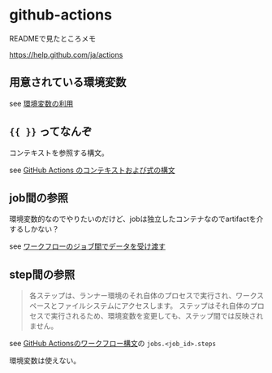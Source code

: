 # github-actions

READMEで見たところメモ

https://help.github.com/ja/actions

## 用意されている環境変数

see [環境変数の利用](https://help.github.com/ja/actions/automating-your-workflow-with-github-actions/using-environment-variables)

## `{{ }}` ってなんぞ

コンテキストを参照する構文。

see [GitHub Actions のコンテキストおよび式の構文](https://help.github.com/ja/actions/automating-your-workflow-with-github-actions/contexts-and-expression-syntax-for-github-actions)

## job間の参照

環境変数的なのでやりたいのだけど、jobは独立したコンテナなのでartifactを介するしかない？

see [ワークフローのジョブ間でデータを受け渡す](https://help.github.com/ja/actions/automating-your-workflow-with-github-actions/persisting-workflow-data-using-artifacts#passing-data-between-jobs-in-a-workflow)

## step間の参照

> 各ステップは、ランナー環境のそれ自体のプロセスで実行され、ワークスペースとファイルシステムにアクセスします。 ステップはそれ自体のプロセスで実行されるため、環境変数を変更しても、ステップ間では反映されません。

see [GitHub Actionsのワークフロー構文](https://help.github.com/ja/actions/automating-your-workflow-with-github-actions/workflow-syntax-for-github-actions)の `jobs.<job_id>.steps`

環境変数は使えない。

